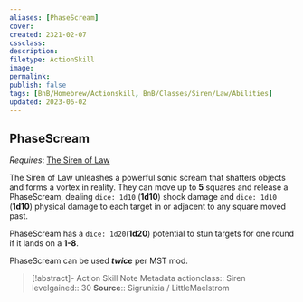 ```yaml
---
aliases: [PhaseScream]
cover: 
created: 2321-02-07
cssclass: 
description: 
filetype: ActionSkill
image: 
permalink: 
publish: false
tags: [BnB/Homebrew/Actionskill, BnB/Classes/Siren/Law/Abilities]
updated: 2023-06-02
---
```


## PhaseScream

*Requires*: [The Siren of Law](Github/Bunkers%20and%20Badasses/Sourcebook/Creating%20a%20Vault%20Hunter/The%20Classes/Siren%20of%20Law/Siren%20of%20Law.md)

The Siren of Law unleashes a powerful sonic scream that shatters objects and forms a vortex in reality. They can move up to **5** squares and release a PhaseScream, dealing `dice: 1d10` (**1d10**) shock damage and `dice: 1d10` (**1d10**) physical damage to each target in or adjacent to any square moved past.

PhaseScream has a `dice: 1d20`(**1d20**) potential to stun targets for one round if it lands on a **1-8**.

PhaseScream can be used ***twice*** per MST mod.

>[!abstract]- Action Skill Note Metadata
> actionclass:: Siren
> levelgained:: 30
> **Source**:: Sigrunixia / LittleMaelstrom

